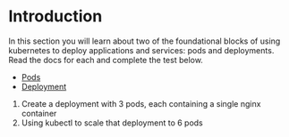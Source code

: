 # Introduction

In this section you will learn about two of the foundational blocks of using 
kubernetes to deploy applications and services: pods and deployments. Read the docs 
for each and complete the test below.

- [Pods](https://kubernetes.io/docs/concepts/workloads/pods/pod-overview/)
- [Deployment](https://kubernetes.io/docs/concepts/workloads/controllers/deployment/)

1. Create a deployment with 3 pods, each containing a single nginx container
2. Using kubectl to scale that deployment to 6 pods